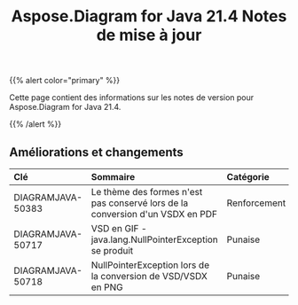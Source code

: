 ﻿---
title: Aspose.Diagram for Java 21.4 Notes de mise à jour
type: docs
weight: 9
url: /fr/java/aspose-diagram-for-java-21-4-release-notes/
---
{{% alert color="primary" %}}

Cette page contient des informations sur les notes de version pour Aspose.Diagram for Java 21.4.

{{% /alert %}}
## **Améliorations et changements**  ##

|**Clé**|**Sommaire**|**Catégorie**|
|:- |:- |:- |
|DIAGRAMJAVA-50383|Le thème des formes n'est pas conservé lors de la conversion d'un VSDX en PDF|Renforcement|
|DIAGRAMJAVA-50717|VSD en GIF - java.lang.NullPointerException se produit|Punaise|
|DIAGRAMJAVA-50718|NullPointerException lors de la conversion de VSD/VSDX en PNG|Punaise|
